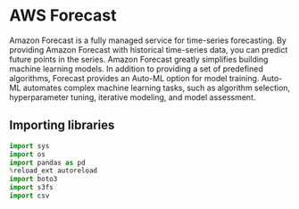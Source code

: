 # AWS Forecast

Amazon Forecast is a fully managed service for time-series forecasting. By providing Amazon Forecast with historical time-series data, you can predict future points in the series. Amazon Forecast greatly simplifies building machine learning models. In addition to providing a set of predefined algorithms, Forecast provides an Auto-ML option for model training. Auto-ML automates complex machine learning tasks, such as algorithm selection, hyperparameter tuning, iterative modeling, and model assessment. 

## Importing libraries

``` python
import sys
import os
import pandas as pd
%reload_ext autoreload
import boto3
import s3fs
import csv
```
